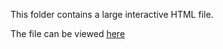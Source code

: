 This folder contains a large interactive HTML file.

The file can be viewed [here](https://k-adhikari.github.io/Python/Stock_revenue_analysis.html)
